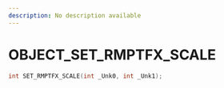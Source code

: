 ```yaml
---
description: No description available 
---
```


# OBJECT\_SET_RMPTFX_SCALE

```cpp
int SET_RMPTFX_SCALE(int _Unk0, int _Unk1);
```